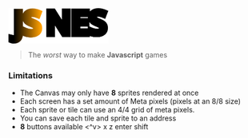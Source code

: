 <img src="https://raw.githubusercontent.com/ClassicMC-Studios/ClassicMC-Studios.github.io/main/jsnes.png" width="200" align="center"/>

> The *worst* way to make **Javascript** games

### Limitations

- The Canvas may only have **8** sprites rendered at once
- Each screen has a set amount of Meta pixels (pixels at an  8/8 size)
- Each sprite or tile can use an 4/4 grid of meta pixels.
-  You can save each tile and sprite to an address
- **8** buttons available <^v> x z enter shift 
